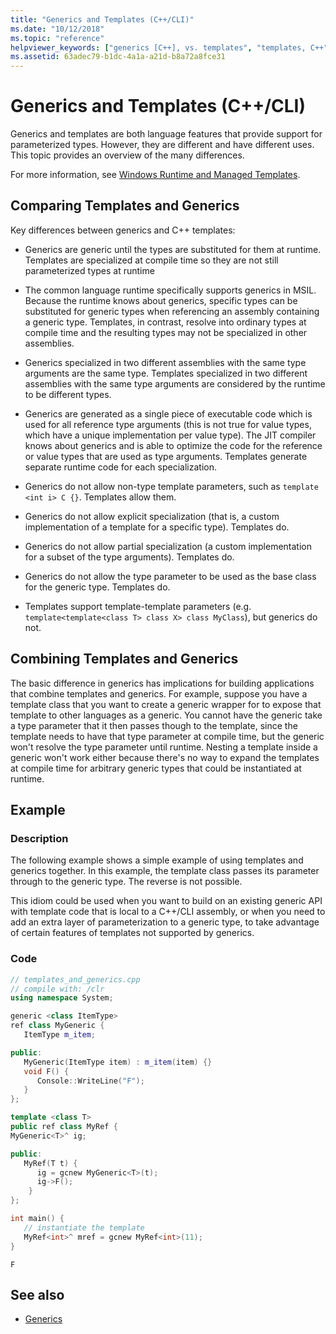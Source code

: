 ```yaml
---
title: "Generics and Templates (C++/CLI)"
ms.date: "10/12/2018"
ms.topic: "reference"
helpviewer_keywords: ["generics [C++], vs. templates", "templates, C++"]
ms.assetid: 63adec79-b1dc-4a1a-a21d-b8a72a8fce31
---
```

# Generics and Templates (C++/CLI)

Generics and templates are both language features that provide support for parameterized types. However, they are different and have different uses. This topic provides an overview of the many differences.

For more information, see [Windows Runtime and Managed Templates](../windows/windows-runtime-and-managed-templates-cpp-component-extensions.md).

## Comparing Templates and Generics

Key differences between generics and C++ templates:

- Generics are generic until the types are substituted for them at runtime. Templates are specialized at compile time so they are not still parameterized types at runtime

- The common language runtime specifically supports generics in MSIL. Because the runtime knows about generics, specific types can be substituted for generic types when referencing an assembly containing a generic type. Templates, in contrast, resolve into ordinary types at compile time and the resulting types may not be specialized in other assemblies.

- Generics specialized in two different assemblies with the same type arguments are the same type. Templates specialized in two different assemblies with the same type arguments are considered by the runtime to be different types.

- Generics are generated as a single piece of executable code which is used for all reference type arguments (this is not true for value types, which have a unique implementation per value type). The JIT compiler knows about generics and is able to optimize the code for the reference or value types that are used as type arguments. Templates generate separate runtime code for each specialization.

- Generics do not allow non-type template parameters, such as `template <int i> C {}`. Templates allow them.

- Generics do not allow explicit specialization (that is, a custom implementation of a template for a specific type). Templates do.

- Generics do not allow partial specialization (a custom implementation for a subset of the type arguments). Templates do.

- Generics do not allow the type parameter to be used as the base class for the generic type. Templates do.

- Templates support template-template parameters (e.g. `template<template<class T> class X> class MyClass`), but generics do not.

## Combining Templates and Generics

The basic difference in generics has implications for building applications that combine templates and generics. For example, suppose you have a template class that you want to create a generic wrapper for to expose that template to other languages as a generic. You cannot have the generic take a type parameter that it then passes though to the template, since the template needs to have that type parameter at compile time, but the generic won't resolve the type parameter until runtime. Nesting a template inside a generic won't work either because there's no way to expand the templates at compile time for arbitrary generic types that could be instantiated at runtime.

## Example

### Description

The following example shows a simple example of using templates and generics together. In this example, the template class passes its parameter through to the generic type. The reverse is not possible.

This idiom could be used when you want to build on an existing generic API with template code that is local to a C++/CLI assembly, or when you need to add an extra layer of parameterization to a generic type, to take advantage of certain features of templates not supported by generics.

### Code

```cpp
// templates_and_generics.cpp
// compile with: /clr
using namespace System;

generic <class ItemType>
ref class MyGeneric {
   ItemType m_item;

public:
   MyGeneric(ItemType item) : m_item(item) {}
   void F() {
      Console::WriteLine("F");
   }
};

template <class T>
public ref class MyRef {
MyGeneric<T>^ ig;

public:
   MyRef(T t) {
      ig = gcnew MyGeneric<T>(t);
      ig->F();
    }
};

int main() {
   // instantiate the template
   MyRef<int>^ mref = gcnew MyRef<int>(11);
}
```

```Output
F
```

## See also

- [Generics](../windows/generics-cpp-component-extensions.md)
